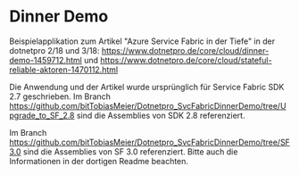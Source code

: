 # Dinner Demo
Beispielapplikation zum Artikel "Azure Service Fabric in der Tiefe" in der dotnetpro 2/18 und 3/18: https://www.dotnetpro.de/core/cloud/dinner-demo-1459712.html und https://www.dotnetpro.de/core/cloud/stateful-reliable-aktoren-1470112.html

Die Anwendung und der Artikel wurde ursprünglich für Service Fabric SDK 2.7 geschrieben. Im Branch https://github.com/bitTobiasMeier/Dotnetpro_SvcFabricDinnerDemo/tree/Upgrade_to_SF_2.8 sind die Assemblies von SDK 2.8 referenziert.

Im Branch https://github.com/bitTobiasMeier/Dotnetpro_SvcFabricDinnerDemo/tree/SF3.0 sind die Assemblies von SF 3.0 referenziert. Bitte auch die Informationen in der dortigen Readme beachten. 

